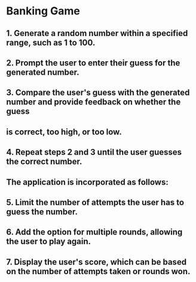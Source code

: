 # Banking Game

## 1. Generate a random number within a specified range, such as 1 to 100.

## 2. Prompt the user to enter their guess for the generated number.

## 3. Compare the user's guess with the generated number and provide feedback on whether the guess
## is correct, too high, or too low.

## 4. Repeat steps 2 and 3 until the user guesses the correct number.

## The application is incorporated as follows:

## 5. Limit the number of attempts the user has to guess the number.
## 6. Add the option for multiple rounds, allowing the user to play again.
## 7. Display the user's score, which can be based on the number of attempts taken or rounds won.

